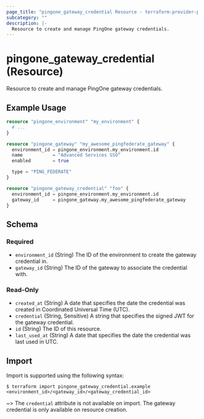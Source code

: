 ```yaml
---
page_title: "pingone_gateway_credential Resource - terraform-provider-pingone"
subcategory: ""
description: |-
  Resource to create and manage PingOne gateway credentials.
---
```


# pingone_gateway_credential (Resource)

Resource to create and manage PingOne gateway credentials.

## Example Usage

```terraform
resource "pingone_environment" "my_environment" {
  # ...
}

resource "pingone_gateway" "my_awesome_pingfederate_gateway" {
  environment_id = pingone_environment.my_environment.id
  name           = "Advanced Services SSO"
  enabled        = true

  type = "PING_FEDERATE"
}

resource "pingone_gateway_credential" "foo" {
  environment_id = pingone_environment.my_environment.id
  gateway_id     = pingone_gateway.my_awesome_pingfederate_gateway
}
```

<!-- schema generated by tfplugindocs -->
## Schema

### Required

- `environment_id` (String) The ID of the environment to create the gateway credential in.
- `gateway_id` (String) The ID of the gateway to associate the credential with.

### Read-Only

- `created_at` (String) A date that specifies the date the credential was created in Coordinated Universal Time (UTC).
- `credential` (String, Sensitive) A string that specifies the signed JWT for the gateway credential.
- `id` (String) The ID of this resource.
- `last_used_at` (String) A date that specifies the date the credential was last used in UTC.

## Import

Import is supported using the following syntax:

```shell
$ terraform import pingone_gateway_credential.example <environment_id>/<gateway_id>/<gateway_credential_id>
```

~> The `credential` attribute is not available on import.  The gateway credential is only available on resource creation.
